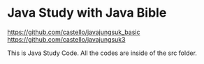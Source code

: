 # Java Study with Java Bible
https://github.com/castello/javajungsuk_basic
https://github.com/castello/javajungsuk3

This is Java Study Code.
All the codes are inside of the src folder.